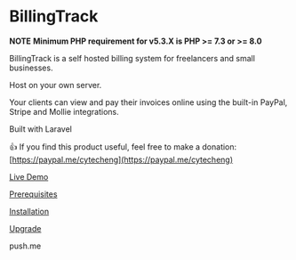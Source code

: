 # BillingTrack

**NOTE**
**Minimum PHP requirement for v5.3.X is PHP >= 7.3 or >= 8.0**

BillingTrack is a self hosted billing system for freelancers and small businesses.

Host on your own server.

Your clients can view and pay their invoices online using the built-in PayPal, Stripe and Mollie integrations.

Built with Laravel

:+1: If you find this product useful, feel free to make a donation: [https://paypal.me/cytecheng](https://paypal.me/cytecheng)


[Live Demo](http://billingtrack-demo.cytech-eng.com)

[Prerequisites](https://github.com/cytech/BillingTrack/wiki/Prerequisites)

[Installation](https://github.com/cytech/BillingTrack/wiki/Installation)

[Upgrade](https://github.com/cytech/BillingTrack/wiki/Upgrade)

push.me

